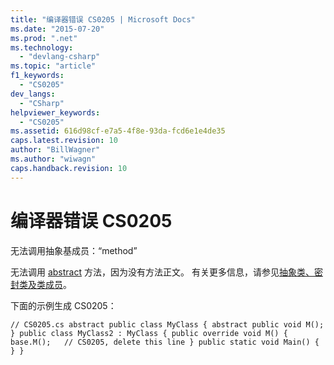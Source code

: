 ```yaml
---
title: "编译器错误 CS0205 | Microsoft Docs"
ms.date: "2015-07-20"
ms.prod: ".net"
ms.technology: 
  - "devlang-csharp"
ms.topic: "article"
f1_keywords: 
  - "CS0205"
dev_langs: 
  - "CSharp"
helpviewer_keywords: 
  - "CS0205"
ms.assetid: 616d98cf-e7a5-4f8e-93da-fcd6e1e4de35
caps.latest.revision: 10
author: "BillWagner"
ms.author: "wiwagn"
caps.handback.revision: 10
---
```

# 编译器错误 CS0205
无法调用抽象基成员：“method”  
  
 无法调用 [abstract](../../csharp/language-reference/keywords/abstract.md) 方法，因为没有方法正文。 有关更多信息，请参见[抽象类、密封类及类成员](../../csharp/programming-guide/classes-and-structs/abstract-and-sealed-classes-and-class-members.md)。  
  
 下面的示例生成 CS0205：  
  
```  
// CS0205.cs abstract public class MyClass { abstract public void M(); } public class MyClass2 : MyClass { public override void M() { base.M();   // CS0205, delete this line } public static void Main() { } }  
```